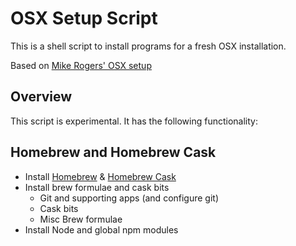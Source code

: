 # OSX Setup Script

This is a shell script to install programs for a fresh OSX installation.

Based on [Mike Rogers' OSX setup](http://mikerogers.io/2014/05/20/my-OSX-setup.html)

## Overview

This script is experimental. It has the following functionality:
## Homebrew and Homebrew Cask

* Install [Homebrew](http://brew.sh/) & [Homebrew Cask](http://caskroom.io/)
* Install brew formulae and cask bits
    - Git and supporting apps (and configure git)
    - Cask bits
    - Misc Brew formulae
* Install Node and global npm modules
